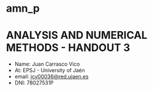 # amn_p
<h1><b>ANALYSIS AND NUMERICAL METHODS - HANDOUT 3</b></h1>
   

*   Name: Juan Carrasco Vico
*   At: EPSJ - University of Jaén
*   email: jcv00036@red.ujaen.es
*   DNI: 78027531P
